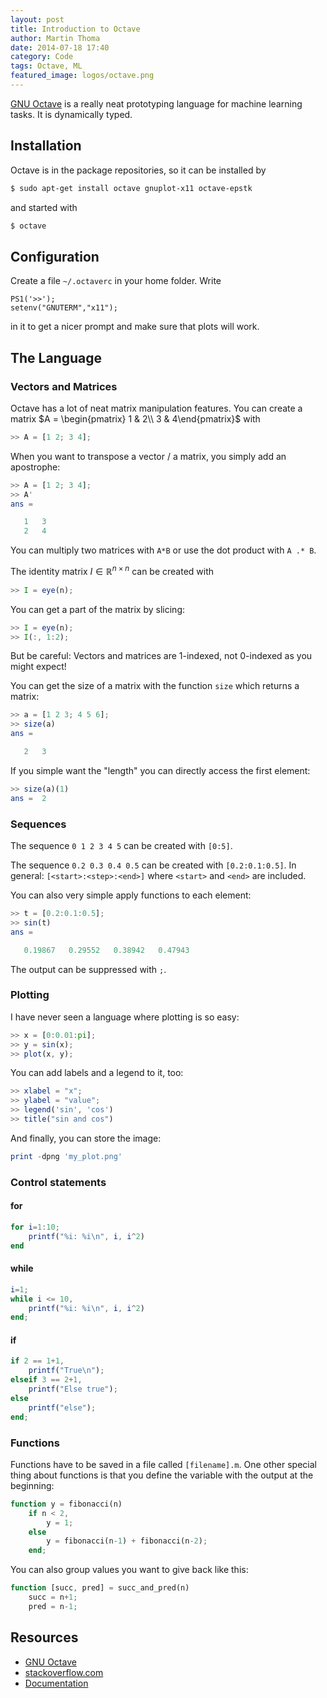 ```yaml
---
layout: post
title: Introduction to Octave
author: Martin Thoma
date: 2014-07-18 17:40
category: Code
tags: Octave, ML
featured_image: logos/octave.png
---
```


[GNU Octave](https://en.wikipedia.org/wiki/GNU_Octave) is a really neat
prototyping language for machine learning tasks. It is dynamically typed.

## Installation

Octave is in the package repositories, so it can be installed by

```bash
$ sudo apt-get install octave gnuplot-x11 octave-epstk
```

and started with

```bash
$ octave
```

## Configuration

Create a file `~/.octaverc` in your home folder. Write 

```text
PS1('>>');
setenv("GNUTERM","x11");
```
in it to get a nicer prompt and make sure that plots will work.

## The Language

### Vectors and Matrices

Octave has a lot of neat matrix manipulation features. You can create a matrix
$A = \begin{pmatrix} 1 & 2\\ 3 & 4\end{pmatrix}$ with

```octave
>> A = [1 2; 3 4];
```

When you want to transpose a vector / a matrix, you simply add an apostrophe:

```octave
>> A = [1 2; 3 4];
>> A'
ans =

   1   3
   2   4
```

You can multiply two matrices with `A*B` or use the dot product with `A .* B`.

The identity matrix $I \in \mathbb{R}^{n \times n}$ can be created with

```octave
>> I = eye(n);
```

You can get a part of the matrix by slicing:

```octave
>> I = eye(n);
>> I(:, 1:2);
```

But be careful: Vectors and matrices are 1-indexed, not 0-indexed as you might
expect!

You can get the size of a matrix with the function `size` which returns a matrix:

```octave
>> a = [1 2 3; 4 5 6];
>> size(a)
ans =

   2   3

```

If you simple want the "length" you can directly access the first element:

```octave
>> size(a)(1)
ans =  2
```

### Sequences
The sequence `0 1 2 3 4 5` can be created with `[0:5]`.

The sequence `0.2 0.3 0.4 0.5` can be created with `[0.2:0.1:0.5]`.
In general: `[<start>:<step>:<end>]` where `<start>` and `<end>` are included.

You can also very simple apply functions to each element:

```octave
>> t = [0.2:0.1:0.5];
>> sin(t)
ans =

   0.19867   0.29552   0.38942   0.47943
```

The output can be suppressed with `;`.

### Plotting

I have never seen a language where plotting is so easy:

```octave
>> x = [0:0.01:pi];
>> y = sin(x);
>> plot(x, y);
```

You can add labels and a legend to it, too:

```octave
>> xlabel = "x";
>> ylabel = "value";
>> legend('sin', 'cos')
>> title("sin and cos")
```

And finally, you can store the image:

```octave
print -dpng 'my_plot.png'
```

### Control statements

#### for

```octave
for i=1:10;
    printf("%i: %i\n", i, i^2)
end
```

#### while

```octave
i=1;
while i <= 10,
    printf("%i: %i\n", i, i^2)
end;
```

#### if

```octave
if 2 == 1+1,
    printf("True\n");
elseif 3 == 2+1,
    printf("Else true");
else
    printf("else");
end;
```

### Functions

Functions have to be saved in a file called `[filename].m`. One other special
thing about functions is that you define the variable with the output at the
beginning:

```octave
function y = fibonacci(n)
    if n < 2,
        y = 1;
    else
        y = fibonacci(n-1) + fibonacci(n-2);
    end;
```

You can also group values you want to give back like this:

```octave
function [succ, pred] = succ_and_pred(n)
    succ = n+1;
    pred = n-1;
```

## Resources

* [GNU Octave](https://en.wikipedia.org/wiki/GNU_Octave)
* [stackoverflow.com](http://stackoverflow.com/questions/tagged/octave?sort=votes)
* [Documentation](https://www.gnu.org/software/octave/doc/interpreter/)